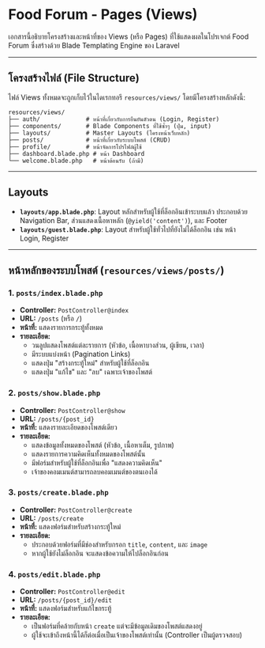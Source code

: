 # Food Forum - Pages (Views)

เอกสารนี้อธิบายโครงสร้างและหน้าที่ของ Views (หรือ Pages) ที่ใช้แสดงผลในโปรเจกต์ Food Forum ซึ่งสร้างด้วย Blade Templating Engine ของ Laravel

---

## โครงสร้างไฟล์ (File Structure)
ไฟล์ Views ทั้งหมดจะถูกเก็บไว้ในไดเรกทอรี `resources/views/` โดยมีโครงสร้างหลักดังนี้:

```
resources/views/
├── auth/             # หน้าที่เกี่ยวกับการยืนยันตัวตน (Login, Register)
├── components/       # Blade Components ที่ใช้ซ้ำๆ (ปุ่ม, input)
├── layouts/          # Master Layouts (โครงหน้าเว็บหลัก)
├── posts/            # หน้าที่เกี่ยวกับระบบโพสต์ (CRUD)
├── profile/          # หน้าจัดการโปรไฟล์ผู้ใช้
├── dashboard.blade.php # หน้า Dashboard
└── welcome.blade.php   # หน้าต้อนรับ (ถ้ามี)
```

---

## Layouts
- **`layouts/app.blade.php`**: Layout หลักสำหรับผู้ใช้ที่ล็อกอินเข้าระบบแล้ว ประกอบด้วย Navigation Bar, ส่วนแสดงเนื้อหาหลัก (`@yield('content')`), และ Footer
- **`layouts/guest.blade.php`**: Layout สำหรับผู้ใช้ทั่วไปที่ยังไม่ได้ล็อกอิน เช่น หน้า Login, Register

---

## หน้าหลักของระบบโพสต์ (`resources/views/posts/`)

### 1. `posts/index.blade.php`
- **Controller:** `PostController@index`
- **URL:** `/posts` (หรือ `/`)
- **หน้าที่:** แสดงรายการกระทู้ทั้งหมด
- **รายละเอียด:**
  - วนลูปแสดงโพสต์แต่ละรายการ (หัวข้อ, เนื้อหาบางส่วน, ผู้เขียน, เวลา)
  - มีระบบแบ่งหน้า (Pagination Links)
  - แสดงปุ่ม "สร้างกระทู้ใหม่" สำหรับผู้ใช้ที่ล็อกอิน
  - แสดงปุ่ม "แก้ไข" และ "ลบ" เฉพาะเจ้าของโพสต์

### 2. `posts/show.blade.php`
- **Controller:** `PostController@show`
- **URL:** `/posts/{post_id}`
- **หน้าที่:** แสดงรายละเอียดของโพสต์เดียว
- **รายละเอียด:**
  - แสดงข้อมูลทั้งหมดของโพสต์ (หัวข้อ, เนื้อหาเต็ม, รูปภาพ)
  - แสดงรายการความคิดเห็นทั้งหมดของโพสต์นั้น
  - มีฟอร์มสำหรับผู้ใช้ที่ล็อกอินเพื่อ "แสดงความคิดเห็น"
  - เจ้าของคอมเมนต์สามารถลบคอมเมนต์ของตนเองได้

### 3. `posts/create.blade.php`
- **Controller:** `PostController@create`
- **URL:** `/posts/create`
- **หน้าที่:** แสดงฟอร์มสำหรับสร้างกระทู้ใหม่
- **รายละเอียด:**
  - ประกอบด้วยฟอร์มที่มีช่องสำหรับกรอก `title`, `content`, และ `image`
  - หากผู้ใช้ยังไม่ล็อกอิน จะแสดงข้อความให้ไปล็อกอินก่อน

### 4. `posts/edit.blade.php`
- **Controller:** `PostController@edit`
- **URL:** `/posts/{post_id}/edit`
- **หน้าที่:** แสดงฟอร์มสำหรับแก้ไขกระทู้
- **รายละเอียด:**
  - เป็นฟอร์มที่คล้ายกับหน้า `create` แต่จะมีข้อมูลเดิมของโพสต์แสดงอยู่
  - ผู้ใช้จะเข้าถึงหน้านี้ได้ก็ต่อเมื่อเป็นเจ้าของโพสต์เท่านั้น (Controller เป็นผู้ตรวจสอบ)
